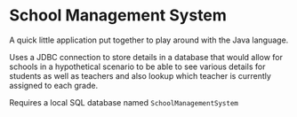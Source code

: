﻿﻿﻿﻿School Management System==================A quick little application put together to play around with the Java language.  Uses a JDBC connection to store details in a database that would allow for schools in a hypothetical scenario to be able to see various details for students as well as teachers and also lookup which teacher is currently assigned to each grade.Requires a local SQL database named `SchoolManagementSystem`